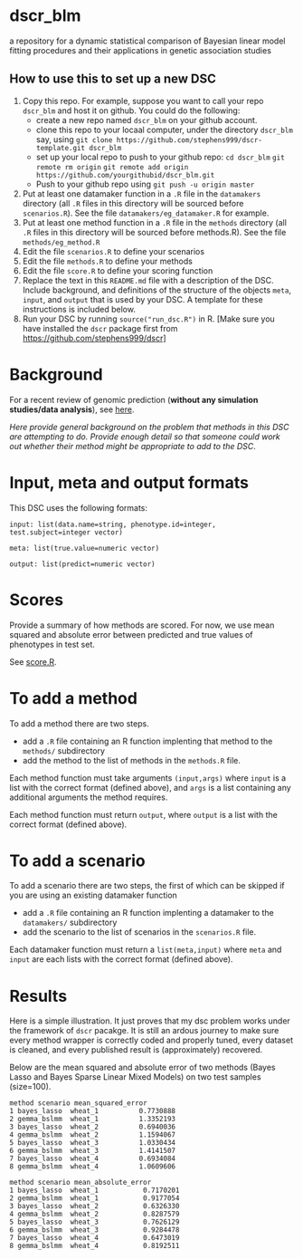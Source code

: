 # dscr\_blm
a repository for a dynamic statistical comparison of Bayesian linear model fitting procedures and their applications in genetic association studies

## How to use this to set up a new DSC

1. Copy this repo. For example, suppose you want to call your repo `dscr_blm` and host it on github. You could do the following:
    * create a new repo named `dscr_blm` on your github account.
    * clone this repo to your locaal computer, under the directory `dscr_blm` say, using `git clone https://github.com/stephens999/dscr-template.git dscr_blm`
    * set up your local repo to push to your github repo: `cd dscr_blm` `git remote rm origin` `git remote add origin https://github.com/yourgithubid/dscr_blm.git`
    * Push to your github repo using `git push -u origin master`
2. Put at least one datamaker function in a `.R` file in the `datamakers` directory (all `.R` files in this directory will be sourced before `scenarios.R`). See the file `datamakers/eg_datamaker.R` for example.
3. Put at least one method function in a `.R` file in the `methods` directory (all `.R` files in this directory will be sourced before methods.R). See the file `methods/eg_method.R`
4. Edit the file `scenarios.R` to define your scenarios 
5. Edit the file `methods.R` to define your methods
6. Edit the file `score.R` to define your scoring function
7. Replace the text in this `README.md` file with a description of the DSC. Include background, and definitions of the structure of the objects `meta`, `input`, and `output` that is used by your DSC. A template for these instructions is included below.
8. Run your DSC by running `source("run_dsc.R")` in R. [Make sure you have installed the `dscr` package first from https://github.com/stephens999/dscr]

# Background 

For a recent review of genomic prediction (**without any simulation studies/data analysis**), see [here](http://www.sciencedirect.com/science/article/pii/S1360138514001411).

*Here provide general background on the problem that methods in this DSC are attempting to do.
Provide enough detail so that someone could work out whether their method might be appropriate to add to the DSC*.

# Input, meta and output formats

This DSC uses the following formats:

`input: list(data.name=string, phenotype.id=integer, test.subject=integer vector)` 

`meta: list(true.value=numeric vector)`

`output: list(predict=numeric vector)`


# Scores

Provide a summary of how methods are scored. For now, we use mean squared and absolute error between predicted and true values of phenotypes in test set.

See [score.R](score.R).

# To add a method

To add a method there are two steps.

- add a `.R` file containing an R function implenting that method to the `methods/` subdirectory
- add the method to the list of methods in the `methods.R` file.

Each method function must take arguments `(input,args)` where `input` is a list with the correct format (defined above), and `args` is a list containing any additional arguments the method requires.

Each method function must return `output`, where `output` is a list with the correct format (defined above).

# To add a scenario

To add a scenario there are two steps, the first of which can be skipped if you are using an existing datamaker function

- add a `.R` file containing an R function implenting a datamaker to the `datamakers/` subdirectory
- add the scenario to the list of scenarios in the `scenarios.R` file.

Each datamaker function must return a `list(meta,input)` where `meta` and `input` are each lists with the correct format
(defined above).

# Results

Here is a simple illustration. It just proves that my dsc problem works under the framework of `dscr` pacakge. It is still an ardous journey to make sure every method wrapper is correctly coded and properly tuned, every dataset is cleaned, and every published result is (approximately) recovered.

Below are the mean squared and absolute error of two methods (Bayes Lasso and Bayes Sparse Linear Mixed Models) on two test samples (size=100).

```
method scenario mean_squared_error
1 bayes_lasso  wheat_1          0.7730888
2 gemma_bslmm  wheat_1          1.3352193
3 bayes_lasso  wheat_2          0.6940036
4 gemma_bslmm  wheat_2          1.1594067
5 bayes_lasso  wheat_3          1.0330434
6 gemma_bslmm  wheat_3          1.4141507
7 bayes_lasso  wheat_4          0.6934084
8 gemma_bslmm  wheat_4          1.0609606

```

```
method scenario mean_absolute_error
1 bayes_lasso  wheat_1           0.7170201
2 gemma_bslmm  wheat_1           0.9177054
3 bayes_lasso  wheat_2           0.6326330
4 gemma_bslmm  wheat_2           0.8287579
5 bayes_lasso  wheat_3           0.7626129
6 gemma_bslmm  wheat_3           0.9284478
7 bayes_lasso  wheat_4           0.6473019
8 gemma_bslmm  wheat_4           0.8192511

```
